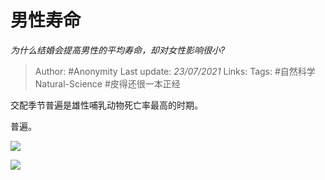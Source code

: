 # 男性寿命
*为什么结婚会提高男性的平均寿命，却对女性影响很小?*

> Author: #Anonymity
Last update: *23/07/2021* 
Links: 
Tags: #自然科学Natural-Science #皮得还很一本正经 

 
交配季节普遍是雄性哺乳动物死亡率最高的时期。

普遍。

![](https://pic1.zhimg.com/50/v2-52530620183740a2eca505adbc5c7a6c_hd.jpg?source=1940ef5c)  


![](https://pic2.zhimg.com/50/v2-a30c90f9994db877264c93905da627d1_hd.jpg?source=1940ef5c)

